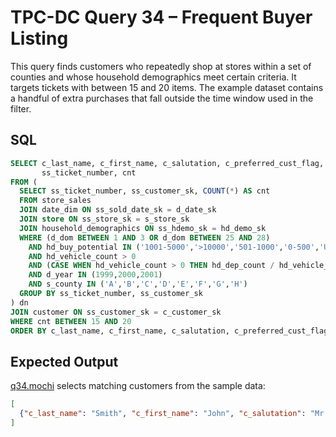 # TPC-DC Query 34 – Frequent Buyer Listing

This query finds customers who repeatedly shop at stores within a set of counties and whose household demographics meet certain criteria. It targets tickets with between 15 and 20 items. The example dataset contains a handful of extra purchases that fall outside the time window used in the filter.

## SQL
```sql
SELECT c_last_name, c_first_name, c_salutation, c_preferred_cust_flag,
       ss_ticket_number, cnt
FROM (
  SELECT ss_ticket_number, ss_customer_sk, COUNT(*) AS cnt
  FROM store_sales
  JOIN date_dim ON ss_sold_date_sk = d_date_sk
  JOIN store ON ss_store_sk = s_store_sk
  JOIN household_demographics ON ss_hdemo_sk = hd_demo_sk
  WHERE (d_dom BETWEEN 1 AND 3 OR d_dom BETWEEN 25 AND 28)
    AND hd_buy_potential IN ('1001-5000','>10000','501-1000','0-500','Unknown','5001-10000')
    AND hd_vehicle_count > 0
    AND (CASE WHEN hd_vehicle_count > 0 THEN hd_dep_count / hd_vehicle_count ELSE NULL END) > 1.2
    AND d_year IN (1999,2000,2001)
    AND s_county IN ('A','B','C','D','E','F','G','H')
  GROUP BY ss_ticket_number, ss_customer_sk
) dn
JOIN customer ON ss_customer_sk = c_customer_sk
WHERE cnt BETWEEN 15 AND 20
ORDER BY c_last_name, c_first_name, c_salutation, c_preferred_cust_flag DESC, ss_ticket_number;
```

## Expected Output
[q34.mochi](./q34.mochi) selects matching customers from the sample data:
```json
[
  {"c_last_name": "Smith", "c_first_name": "John", "c_salutation": "Mr.", "c_preferred_cust_flag": "Y", "ss_ticket_number": 1, "cnt": 16}
]
```
